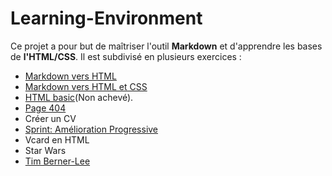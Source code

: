 # Learning-Environment

Ce projet a pour but de maîtriser l'outil **Markdown** et d'apprendre les bases de **l'HTML/CSS**.
Il est subdivisé en plusieurs exercices :
* [Markdown vers HTML](https://github.com/tahrimostapha/Learning-Environment/tree/master/Markdown%20vers%20HTML)
* [Markdown vers HTML et CSS](https://github.com/tahrimostapha/Learning-Environment/tree/master/Markdown%20vers%20HTML%20et%20CSS)
* [HTML basic](https://github.com/tahrimostapha/Learning-Environment/tree/master/HTML%20basic)(Non achevé).
* [Page 404](https://github.com/tahrimostapha/Learning-Environment/tree/master/Page%20404)
* Créer un CV
* [Sprint: Amélioration Progressive](https://github.com/tahrimostapha/Learning-Environment/tree/master/Sprint)
* Vcard en HTML
* Star Wars
* [Tim Berner-Lee](https://github.com/tahrimostapha/Learning-Environment/tree/master/tim-berners-lee)
